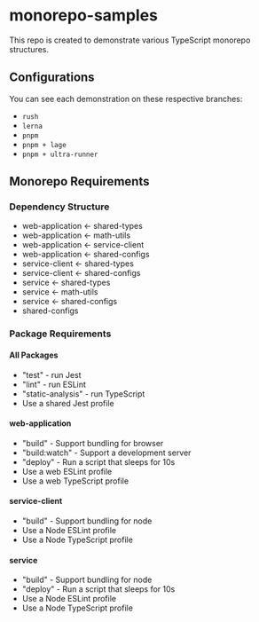# monorepo-samples

This repo is created to demonstrate various TypeScript monorepo structures.

## Configurations

You can see each demonstration on these respective branches:
* `rush`
* `lerna`
* `pnpm`
* `pnpm + lage`
* `pnpm + ultra-runner`

## Monorepo Requirements

### Dependency Structure

* web-application <- shared-types
* web-application <- math-utils
* web-application <- service-client
* web-application <- shared-configs
* service-client <- shared-types
* service-client <- shared-configs
* service <- shared-types
* service <- math-utils
* service <- shared-configs
* shared-configs

### Package Requirements

#### All Packages

* "test" - run Jest
* "lint" - run ESLint
* "static-analysis" - run TypeScript
* Use a shared Jest profile

#### web-application

* "build" - Support bundling for browser
* "build:watch" - Support a development server
* "deploy" - Run a script that sleeps for 10s
* Use a web ESLint profile
* Use a web TypeScript profile

#### service-client

* "build" - Support bundling for node
* Use a Node ESLint profile
* Use a Node TypeScript profile

#### service

* "build" - Support bundling for node
* "deploy" - Run a script that sleeps for 10s
* Use a Node ESLint profile
* Use a Node TypeScript profile
